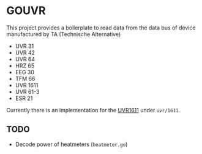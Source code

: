 # GOUVR

This project provides a boilerplate to read data from the data bus of device manufactured by TA (Technische Alternative)

- UVR 31  
- UVR 42  
- UVR 64  
- HRZ 65  
- EEG 30  
- TFM 66  
- UVR 1611
- UVR 61-3
- ESR 21  

Currently there is an implementation for the [UVR1611][UVR1611-Website] under `uvr/1611`.

## TODO

- Decode power of heatmeters (`heatmeter.go`)

[UVR1611-Website]: http://www.ta.co.at/en/products/uvr1611/